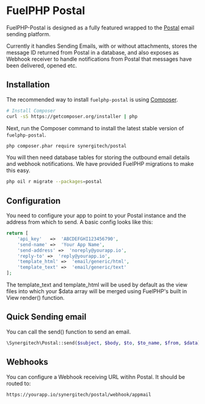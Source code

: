 # FuelPHP Postal

FuelPHP-Postal is designed as a fully featured wrapped to the [Postal](https://github.com/atech/postal) email sending platform.

Currently it handles Sending Emails, with or without attachments, stores the message ID returned from Postal in a database, and also exposes as Webhook receiver to handle notifications from Postal that messages have been delivered, opened etc.

## Installation

The recommended way to install `fuelphp-postal` is using [Composer](https://getcomposer.org/).

```bash
# Install Composer
curl -sS https://getcomposer.org/installer | php
```

Next, run the Composer command to install the latest stable version of `fuelphp-postal`.

```bash
php composer.phar require synergitech/postal
```

You will then need database tables for storing the outbound email details and webhook notifications. We have provided FuelPHP migrations to make this easy.

```bash
php oil r migrate --packages=postal
```

## Configuration

You need to configure your app to point to your Postal instance and the address from which to send. A basic config looks like this:

```php
return [
    'api_key'   =>  'ABCDEFGHI123456790',
    'send-name' =>  'Your App Name',
    'send-address' =>  'noreply@yourapp.io',
    'reply-to' =>  'reply@yourapp.io',
    'template_html' =>  'email/generic/html',
    'template_text' =>  'email/generic/text'
];
```

The template_text and template_html will be used by default as the view files into which your $data array will be merged using FuelPHP's built in View render() function.

## Quick Sending email

You can call the send() function to send an email.
```php
\Synergitech\Postal::send($subject, $body, $to, $to_name, $from, $data);
```

## Webhooks

You can configure a Webhook receiving URL witihn Postal. It should be routed to:

```
https://yourapp.io/synergitech/postal/webhook/appmail
```
